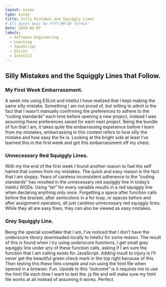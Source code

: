 ```yaml
---
layout: essay
type: essay
title: Silly Mistakes and Squiggly Lines
# All dates must be YYYY-MM-DD format!
date: 2019-02-07
labels:
  - Software Engineering
  - Learning
  - JavaScript
  - ESLint
  - IntelliJ
---
```


## Silly Mistakes and the Squiggly Lines that Follow.

### My First Week Embarrassment.

A week into using ESLint and IntelliJ I have realized that I kept making the same silly mistake. Something I am not proud of, but willing to admit is the fact that I wasn’t manually confirming the preferences to adhere to the “coding standards” each time before opening a new project, instead I was assuming these preferences saved for each next project. Being the bundle of fun that I am, it takes quite the embarrassing experience before I learn from my mistakes, embarrassing in this context refers to how silly the mistake and how easy the fix is. Looking at the bright side at least I’ve learned this in the first week and got this embarrassment off my chest. 

### Unnecessary Red Squiggly Lines.

 With my the end of the first week I found another reason to fuel the self hatred that comes from my mistakes. The quick and easy reason is the fact that I am sloppy. Years of careless inconsistent adherence to the “coding standards” has resulted in the unnecessary red squiggly line in today’s IntelliJ WODs. Using “let” for every variable results in a red squiggly line when declaring anything only once. Forgetting a space after function calls before the bracket, after semicolons in a for loop, or spaces before and after assignment operators, all just careless unnecessary red squiggly lines. While they all are easy fixes, they can also be viewed as easy mistakes.

### Grey Squiggly Line.

Being the special snowflake that I am, I’ve noticed that I don’t have the underscore library downloaded locally to IntelliJ for some reason. The result of this is found when I try using underscore functions, I get small grey squiggly line under any of these function calls, asking if I am sure the function that I am calling exists for JavaScript. Adding insult to injury is I’ll never get the beautiful green check mark in the top right because of this. Then testing this these files compile and run using the html file when opened in a browser. Fun. Upside to this “outcome” is it requires me to use the html file each time I want to test the .js file and will make sure my html file works at all instead of assuming it works. Perfect.
